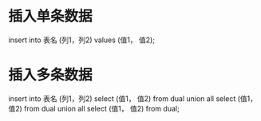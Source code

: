 # 插入单条数据
insert into 表名 (列1，列2) values (值1， 值2);

# 插入多条数据
insert into 表名 (列1，列2) 
select (值1， 值2) from dual
union all
select (值1， 值2) from dual
union all
select (值1， 值2) from dual;
